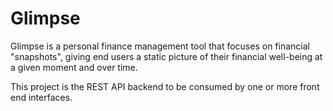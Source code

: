 # Glimpse

Glimpse is a personal finance management tool that focuses on financial "snapshots", giving end users a static picture of their financial well-being at a given moment and over time.

This project is the REST API backend to be consumed by one or more front end interfaces.